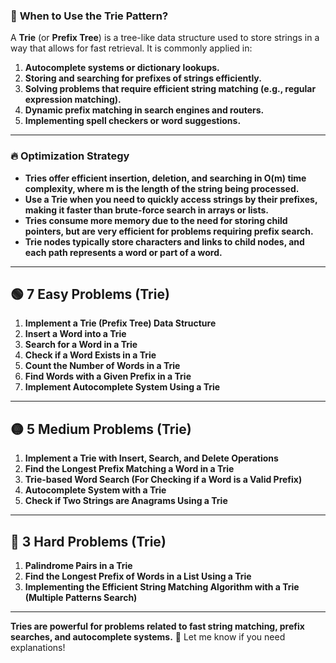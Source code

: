 ### 📌 **When to Use the Trie Pattern?**  
A **Trie** (or **Prefix Tree**) is a tree-like data structure used to store strings in a way that allows for fast retrieval. It is commonly applied in:

1. **Autocomplete systems or dictionary lookups.**
2. **Storing and searching for prefixes of strings efficiently.**
3. **Solving problems that require efficient string matching (e.g., regular expression matching).**
4. **Dynamic prefix matching in search engines and routers.**
5. **Implementing spell checkers or word suggestions.**

---

### 🔥 **Optimization Strategy**  
- **Tries offer efficient insertion, deletion, and searching in O(m) time complexity, where m is the length of the string being processed.**
- **Use a Trie when you need to quickly access strings by their prefixes, making it faster than brute-force search in arrays or lists.**
- **Tries consume more memory due to the need for storing child pointers, but are very efficient for problems requiring prefix search.**
- **Trie nodes typically store characters and links to child nodes, and each path represents a word or part of a word.**

---

## 🟢 **7 Easy Problems (Trie)**
1. **Implement a Trie (Prefix Tree) Data Structure**
2. **Insert a Word into a Trie**
3. **Search for a Word in a Trie**
4. **Check if a Word Exists in a Trie**
5. **Count the Number of Words in a Trie**
6. **Find Words with a Given Prefix in a Trie**
7. **Implement Autocomplete System Using a Trie**

---

## 🟡 **5 Medium Problems (Trie)**
1. **Implement a Trie with Insert, Search, and Delete Operations**
2. **Find the Longest Prefix Matching a Word in a Trie**
3. **Trie-based Word Search (For Checking if a Word is a Valid Prefix)**
4. **Autocomplete System with a Trie**
5. **Check if Two Strings are Anagrams Using a Trie**

---

## 🔴 **3 Hard Problems (Trie)**
1. **Palindrome Pairs in a Trie**
2. **Find the Longest Prefix of Words in a List Using a Trie**
3. **Implementing the Efficient String Matching Algorithm with a Trie (Multiple Patterns Search)**

---

**Tries are powerful for problems related to fast string matching, prefix searches, and autocomplete systems.** 🚀 Let me know if you need explanations!